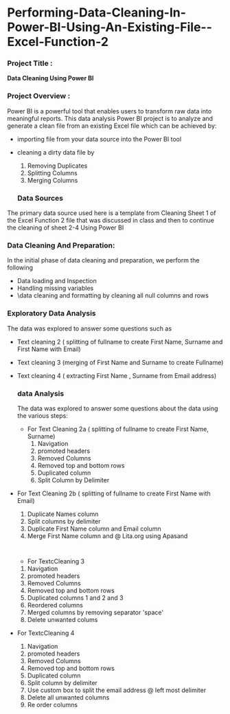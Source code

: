 # Performing-Data-Cleaning-In-Power-BI-Using-An-Existing-File--Excel-Function-2

### Project Title :  
**Data Cleaning Using Power BI**

### Project Overview : 
Power BI is a powerful tool that enables users to transform raw data into meaningful reports.
This data analysis Power BI project is to analyze and generate a clean file from an existing Excel file which can be achieved by: 
- importing file from your data source into the Power BI tool
- cleaning a dirty data file by
  1. Removing Duplicates
  2. Splitting Columns
  3. Merging Columns

  ### Data Sources
The primary data source used here is a template from Cleaning Sheet 1 of the Excel Function 2 file that was discussed in class and then to continue the cleaning of sheet 2-4 Using Power BI

   ### Data Cleaning And Preparation:
  In the initial phase of data cleaning and preparation, we perform the following
  - Data loading and Inspection
  - Handling missing variables
  - \data cleaning and formatting by cleaning all null columns and rows

### Exploratory Data Analysis
The data was explored to answer some questions such as 
- Text cleaning 2 ( splitting of fullname to create First Name, Surname and First Name with Email)
- Text cleaning 3 (merging of First Name and Surname to create Fullname)
- Text cleaning 4 ( extracting First Name , Surname from Email address)

  ### data Analysis
  The data was explored to answer some questions about the data using the various steps:
  - For Text Cleaning 2a ( splitting of fullname to create First Name, Surname)
    1. Navigation
    2. promoted headers
    3. Removed Columns
    4. Removed top and bottom rows
    5. Duplicated column
    6. Split Column by Delimiter
  
 - For Text Cleaning 2b  ( splitting of fullname to create First Name with Email)
   1. Duplicate Names column
   2. Split columns by delimiter
   3. Duplicate First Name column and Email column
   4. Merge First Name column and @ Lita.org using Apasand
      ```[FirstName] & "@"lita.org
        
   - For TextcCleaning 3
    1. Navigation
    2. promoted headers
    3. Removed Columns
    4. Removed top and bottom rows
    5. Duplicated columns 1 and 2 and 3
    6. Reordered columns
    7. Merged columns by removing separator 'space'
    8. Delete unwanted colums

  - For TextcCleaning 4
    1. Navigation
    2. promoted headers
    3. Removed Columns
    4. Removed top and bottom rows
    5. Duplicated column
    6. Split column by delimiter
    7. Use custom box to split the email address @ left most delimiter
    8. Delete all unwanted columns
    9. Re order columns
  
         
 

